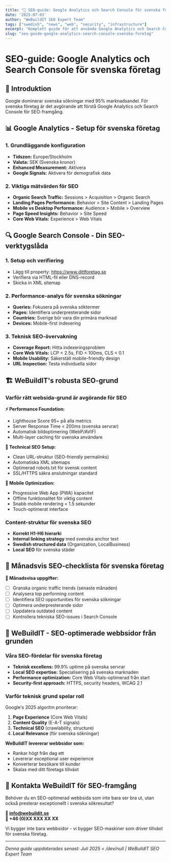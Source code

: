 ```yaml
---
title: "🚀 SEO-guide: Google Analytics och Search Console för svenska företag"
date: '2025-07-03'
author: "WeBuildIT SEO Expert Team"
tags: ["swedish", "news", "web", "security", "infrastructure"]
excerpt: "Komplett guide för att använda Google Analytics och Search Console professionellt, plus varför rätt websida-grund är avgörande för SEO-framgång."
slug: "seo-guide-google-analytics-search-console-svenska-foretag"
---
```

# SEO-guide: Google Analytics och Search Console för svenska företag

## 🎯 Introduktion
Google dominerar svenska sökningar med 95% marknadsandel. För svenska företag är det avgörande att förstå Google Analytics och Search Console för SEO-framgång.

## 📊 Google Analytics - Setup för svenska företag

### 1. Grundläggande konfiguration
- **Tidszon:** Europe/Stockholm  
- **Valuta:** SEK (Svenska kronor)
- **Enhanced Measurement:** Aktivera
- **Google Signals:** Aktivera för demografisk data

### 2. Viktiga mätvärden för SEO
- **Organic Search Traffic:** Sessions > Acquisition > Organic Search
- **Landing Pages Performance:** Behavior > Site Content > Landing Pages
- **Mobile vs Desktop Performance:** Audience > Mobile > Overview
- **Page Speed Insights:** Behavior > Site Speed
- **Core Web Vitals:** Experience > Web Vitals

## 🔍 Google Search Console - Din SEO-verktygslåda

### 1. Setup och verifiering
- Lägg till property: https://www.dittforetag.se
- Verifiera via HTML-fil eller DNS-record
- Skicka in XML sitemap

### 2. Performance-analys för svenska sökningar
- **Queries:** Fokusera på svenska söktermer
- **Pages:** Identifiera underpresterande sidor
- **Countries:** Sverige bör vara din primära marknad
- **Devices:** Mobile-first indexering

### 3. Teknisk SEO-övervakning
- **Coverage Report:** Hitta indexeringsproblem
- **Core Web Vitals:** LCP < 2.5s, FID < 100ms, CLS < 0.1
- **Mobile Usability:** Säkerställ mobile-friendly design
- **URL Inspection:** Testa individuella sidor

## 🏗️ WeBuildIT's robusta SEO-grund

### Varför rätt websida-grund är avgörande för SEO

**⚡ Performance Foundation:**
- Lighthouse Score 95+ på alla metrics
- Server Response Time < 200ms (svenska servrar)
- Automatisk bildoptimering (WebP/AVIF)
- Multi-layer caching för svenska användare

**🔧 Technical SEO Setup:**
- Clean URL-struktur (SEO-friendly permalinks)
- Automatiska XML sitemaps
- Optimerad robots.txt för svensk content
- SSL/HTTPS säkra anslutningar standard

**📱 Mobile Optimization:**
- Progressive Web App (PWA) kapacitet
- Offline funktionalitet för viktig content
- Snabb mobile rendering < 1.5 sekunder
- Touch-optimerat interface

### Content-struktur för svenska SEO
- **Korrekt H1-H6 hierarki**
- **Internal linking strategy** med svenska anchor text
- **Swedish structured data** (Organization, LocalBusiness)
- **Local SEO** för svenska städer

## 🎯 Månadsvis SEO-checklista för svenska företag

**📅 Månadsvisa uppgifter:**
- [ ] Granska organic traffic trends (senaste månaden)
- [ ] Analysera top performing content
- [ ] Identifiera SEO opportunities för svenska sökningar
- [ ] Optimera underpresterande sidor
- [ ] Uppdatera outdated content
- [ ] Kontrollera tekniska SEO-issues i Search Console

## 🚀 WeBuildIT - SEO-optimerade webbsidor från grunden

### Våra SEO-fördelar för svenska företag
- **Teknisk excellens:** 99.9% uptime på svenska servrar
- **Local SEO expertise:** Specialisering på svenska marknaden
- **Performance optimization:** Core Web Vitals-optimerad från start
- **Security-first approach:** HTTPS, security headers, WCAG 2.1

### Varför teknisk grund spelar roll
Google's 2025 algoritm prioriterar:
1. **Page Experience** (Core Web Vitals)
2. **Content Quality** (E-A-T signals)
3. **Technical SEO** (crawlability, structure)
4. **Local Relevance** (för svenska sökningar)

**WeBuildIT levererar webbsidor som:**
- Rankar högt från dag ett
- Levererar exceptional user experience
- Konverterar besökare till kunder
- Skalas med ditt företags tillväxt

## 💼 Kontakta WeBuildIT för SEO-framgång

Behöver du en SEO-optimerad webbsida som inte bara ser bra ut, utan också presterar exceptionellt i svenska sökresultat?

**📧 info@webuildit.se**  
**📱 +46 (0)XX XXX XX XX**

Vi bygger inte bara webbsidor - vi bygger SEO-maskiner som driver tillväxt för svenska företag.

---
*Denna guide uppdaterades senast: Juli 2025  < /dev/null |  WeBuildIT SEO Expert Team*